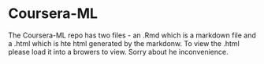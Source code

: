 Coursera-ML
===========

The Coursera-ML repo has two files - an .Rmd which is a markdown file and a .html which is hte html generated by the markdonw.
To view the .html please load it into a browers to view.  Sorry about he inconvenience.
